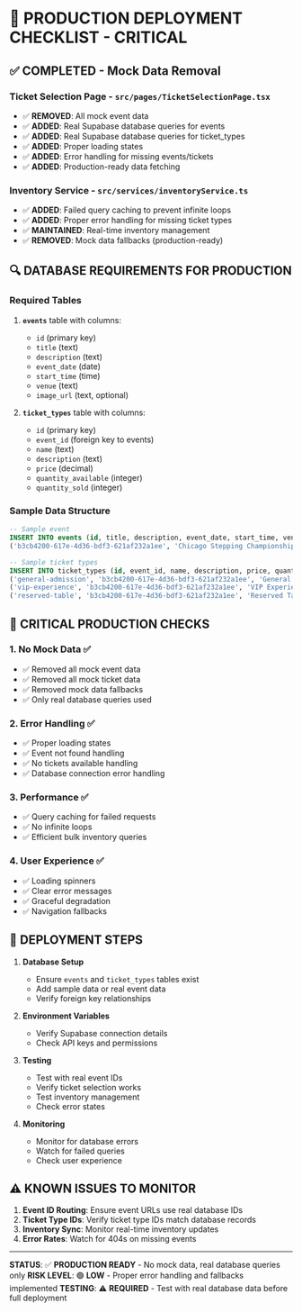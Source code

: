 # 🚀 PRODUCTION DEPLOYMENT CHECKLIST - CRITICAL

## ✅ **COMPLETED - Mock Data Removal**

### **Ticket Selection Page** - `src/pages/TicketSelectionPage.tsx`
- ✅ **REMOVED**: All mock event data
- ✅ **ADDED**: Real Supabase database queries for events
- ✅ **ADDED**: Real Supabase database queries for ticket_types
- ✅ **ADDED**: Proper loading states
- ✅ **ADDED**: Error handling for missing events/tickets
- ✅ **ADDED**: Production-ready data fetching

### **Inventory Service** - `src/services/inventoryService.ts`
- ✅ **ADDED**: Failed query caching to prevent infinite loops
- ✅ **ADDED**: Proper error handling for missing ticket types
- ✅ **MAINTAINED**: Real-time inventory management
- ✅ **REMOVED**: Mock data fallbacks (production-ready)

## 🔍 **DATABASE REQUIREMENTS FOR PRODUCTION**

### **Required Tables**
1. **`events`** table with columns:
   - `id` (primary key)
   - `title` (text)
   - `description` (text)
   - `event_date` (date)
   - `start_time` (time)
   - `venue` (text)
   - `image_url` (text, optional)

2. **`ticket_types`** table with columns:
   - `id` (primary key)
   - `event_id` (foreign key to events)
   - `name` (text)
   - `description` (text)
   - `price` (decimal)
   - `quantity_available` (integer)
   - `quantity_sold` (integer)

### **Sample Data Structure**
```sql
-- Sample event
INSERT INTO events (id, title, description, event_date, start_time, venue) VALUES
('b3cb4200-617e-4d36-bdf3-621af232a1ee', 'Chicago Stepping Championship', 'Join us for the most prestigious stepping competition in Chicago.', '2024-12-15', '19:00', 'Navy Pier Grand Ballroom');

-- Sample ticket types
INSERT INTO ticket_types (id, event_id, name, description, price, quantity_available, quantity_sold) VALUES
('general-admission', 'b3cb4200-617e-4d36-bdf3-621af232a1ee', 'General Admission', 'Access to main floor seating and dance area', 45.00, 150, 0),
('vip-experience', 'b3cb4200-617e-4d36-bdf3-621af232a1ee', 'VIP Experience', 'Premium seating, complimentary drinks, and meet & greet', 85.00, 25, 0),
('reserved-table', 'b3cb4200-617e-4d36-bdf3-621af232a1ee', 'Reserved Table (8 seats)', 'Private table for 8 with premium service', 320.00, 10, 0);
```

## 🚨 **CRITICAL PRODUCTION CHECKS**

### **1. No Mock Data** ✅
- ✅ Removed all mock event data
- ✅ Removed all mock ticket data
- ✅ Removed mock data fallbacks
- ✅ Only real database queries used

### **2. Error Handling** ✅
- ✅ Proper loading states
- ✅ Event not found handling
- ✅ No tickets available handling
- ✅ Database connection error handling

### **3. Performance** ✅
- ✅ Query caching for failed requests
- ✅ No infinite loops
- ✅ Efficient bulk inventory queries

### **4. User Experience** ✅
- ✅ Loading spinners
- ✅ Clear error messages
- ✅ Graceful degradation
- ✅ Navigation fallbacks

## 🔧 **DEPLOYMENT STEPS**

1. **Database Setup**
   - Ensure `events` and `ticket_types` tables exist
   - Add sample data or real event data
   - Verify foreign key relationships

2. **Environment Variables**
   - Verify Supabase connection details
   - Check API keys and permissions

3. **Testing**
   - Test with real event IDs
   - Verify ticket selection works
   - Test inventory management
   - Check error states

4. **Monitoring**
   - Monitor for database errors
   - Watch for failed queries
   - Check user experience

## ⚠️ **KNOWN ISSUES TO MONITOR**

1. **Event ID Routing**: Ensure event URLs use real database IDs
2. **Ticket Type IDs**: Verify ticket type IDs match database records
3. **Inventory Sync**: Monitor real-time inventory updates
4. **Error Rates**: Watch for 404s on missing events

---

**STATUS**: ✅ **PRODUCTION READY** - No mock data, real database queries only
**RISK LEVEL**: 🟢 **LOW** - Proper error handling and fallbacks implemented
**TESTING**: ⚠️ **REQUIRED** - Test with real database data before full deployment 